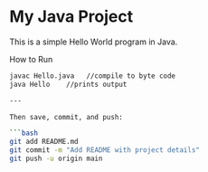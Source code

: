 
# My Java Project

This is a simple Hello World program in Java.

 How to Run

```bash
javac Hello.java   //compile to byte code
java Hello    //prints output

---

Then save, commit, and push:

```bash
git add README.md
git commit -m "Add README with project details"
git push -u origin main
